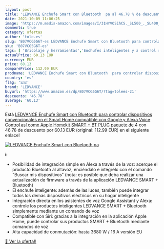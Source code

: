 ```yaml
---
layout: post
title: 'LEDVANCE Enchufe Smart con Bluetooth  pa al 46.78 % de descuento'
date: 2021-10-09 11:06:25
image: 'https://m.media-amazon.com/images/I/31HYVOSihCS._SL500_._SL400_.jpg'
comments: true
category: ofertas
author: 'tole.es'
slug: 'B07VCG5G6T-es LEDVANCE Enchufe Smart con Bluetooth para controlar...'
sku: 'B07VCG5G6T-es'
tags: [ 'Bricolaje y herramientas','Enchufes inteligentes y a control remoto','Enchufes y accesorios','Instalación eléctrica','alexa','ledvance', ]
actualPrice: 60.13 EUR
currency: EUR
price: 60.13
comparePrice: 112.99 EUR
prodname: 'LEDVANCE Enchufe Smart con Bluetooth  para controlar dispositivos convencionales en el Smart Home  compatible con Google y Alexa Voice Control así como Apple Homekit  SMART + BT PLUG  paquete de 4'
country: 'es'
flag: '🇪🇸'
brand: 'LEDVANCE'
buyurl: 'https://www.amazon.es/dp/B07VCG5G6T/?tag=tolees-21'
descuento: '46.78'
average: '60.13'
---
```


Está [LEDVANCE Enchufe Smart con Bluetooth  para controlar dispositivos convencionales en el Smart Home  compatible con Google y Alexa Voice Control así como Apple Homekit  SMART + BT PLUG  paquete de 4](https://www.amazon.es/dp/B07VCG5G6T/?tag=tolees-21) con 46.78 de descuento por 60.13 EUR (original: 112.99 EUR) en el siguiente enlace!

[![LEDVANCE Enchufe Smart con Bluetooth  pa](https://m.media-amazon.com/images/I/31HYVOSihCS._SL500_._SL400_.jpg)](https://www.amazon.es/dp/B07VCG5G6T/?tag=tolees-21)

ℹ️:

- Posibilidad de integración simple en Alexa a través de la voz: acerque el producto Bluetooth al altavoz, enciéndalo e intégrelo con el comando "Buscar mis dispositivos" (nota: es posible que deba realizar una actualización de firmware a través de la aplicación LEDVANCE SMART + Bluetooth)
- El enchufe inteligente: además de las luces, también puede integrar todos los demás dispositivos eléctricos en su hogar inteligente
- Integración directa en los asistentes de voz Google Assistant y Alexa: controle los productos inteligentes LEDVANCE SMART + Bluetooth simplemente mediante un comando de voz
- Compatible con Siri: gracias a la integración en la aplicación Apple Home, puede controlar sus productos SMART + Bluetooth mediante comandos de voz
- Alta capacidad de conmutación: hasta 3680 W / 16 A versión EU

[🛒 Ver la oferta!!](https://www.amazon.es/dp/B07VCG5G6T/?tag=tolees-21)

